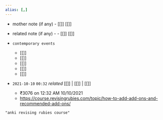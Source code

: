 ```yaml
---
alias: [,]
---
```

- mother note (if any)
		- [[]] [[]]
- related note (if any) -
		- [[]] [[]]
- `contemporary events`
	- [[]]
	- [[]]
	- [[]]
	- [[]]
	- [[]]

- `2021-10-10`  `00:32` _related_ [[]] | [[]] | [[]]
	- ₹3076 on 12:32 AM 10/10/2021
	- https://course.revisingrubies.com/topic/how-to-add-add-ons-and-recommended-add-ons/

```query
"anki revising rubies course"
```